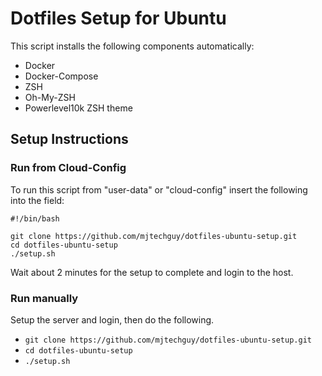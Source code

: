 # Dotfiles Setup for Ubuntu

This script installs the following components automatically:

- Docker
- Docker-Compose
- ZSH
- Oh-My-ZSH
- Powerlevel10k ZSH theme

## Setup Instructions

### Run from Cloud-Config
To run this script from "user-data" or "cloud-config" insert the following into the field:

```
#!/bin/bash

git clone https://github.com/mjtechguy/dotfiles-ubuntu-setup.git
cd dotfiles-ubuntu-setup
./setup.sh
```

Wait about 2 minutes for the setup to complete and login to the host.

### Run manually
Setup the server and login, then do the following.

- `git clone https://github.com/mjtechguy/dotfiles-ubuntu-setup.git`
- `cd dotfiles-ubuntu-setup`
- `./setup.sh`



